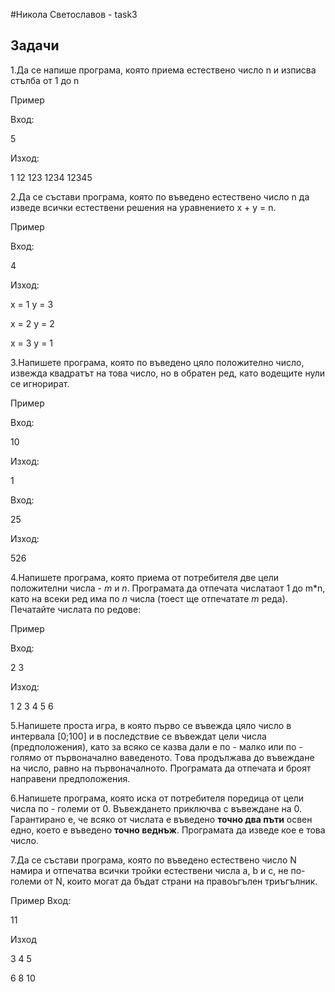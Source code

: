 #Никола Светославов - task3

## Задачи

1.Да се напише програма, която приема естествено число n и изписва стълба от 1 до n

Пример

Вход:

5

Изход:

1
12
123
1234
12345

2.Да се състави програма, която по въведено естествено число n да изведе всички естествени решения на уравнението x + y = n.

Пример

Вход:

4

Изход:

x = 1 y = 3

x = 2 y = 2

x = 3 y = 1


3.Напишете програма, която по въведено цяло положително число, извежда квадратът на това число, но в обратен ред, като водещите нули се игнорират.

Пример

Вход:

10

Изход:

1

Вход:

25

Изход:

526

4.Напишете програма, която приема от потребителя две цели положителни числа - *m* и *n*.
  Програмата да отпечата числатаот 1 до m*n, като на всеки ред има по *n* числа (тоест ще отпечатате *m* реда).
  Печатайте числата по редове:

Пример

Вход:

2 3

Изход:

1 2 3
4 5 6

5.Напишете проста игра, в която първо се въвежда цяло число в интервала [0;100] и в последствие се въвеждат цели числа
  (предположения), като за всяко се казва дали е по - малко или по - голямо от първоначално ваведеното.
  Tова продължава до въвеждане на число, равно на първоначалното. Програмата да отпечата и броят направени предположения.

6.Напишете програма, която иска от потребителя поредица от цели числа по - големи от 0.
  Въвеждането приключва с въвеждане на 0. Гарантирано е, че всяко от числата е въведено **точно два пъти** освен едно,
  което е въведено **точно веднъж**. Програмата да изведе кое е това число.

7.Да се състави програма, която по въведено естествено число N намира и отпечатва всички тройки естествени числа a, b и c,
  не по-големи от N, които могат да бъдат страни на правоъгълен триъгълник.

Пример
Вход:

11

Изход

3 4 5

6 8 10



